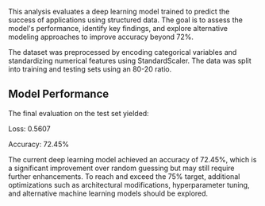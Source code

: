 This analysis evaluates a deep learning model trained to predict the success of applications using structured data. The goal is to assess the model's performance, identify key findings, and explore alternative modeling approaches to improve accuracy beyond 72%.

The dataset was preprocessed by encoding categorical variables and standardizing numerical features using StandardScaler. The data was split into training and testing sets using an 80-20 ratio.

## Model Performance

The final evaluation on the test set yielded:

Loss: 0.5607

Accuracy: 72.45%

The current deep learning model achieved an accuracy of 72.45%, which is a significant improvement over random guessing but may still require further enhancements. To reach and exceed the 75% target, additional optimizations such as architectural modifications, hyperparameter tuning, and alternative machine learning models  should be explored.

